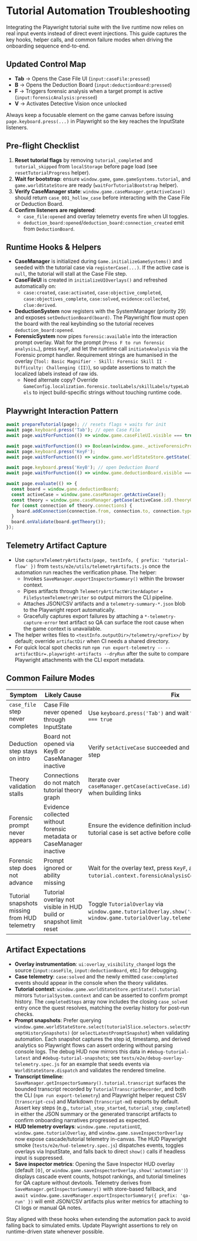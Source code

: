 # Tutorial Automation Troubleshooting

Integrating the Playwright tutorial suite with the live runtime now relies on real input events instead of direct event injections. This guide captures the key hooks, helper calls, and common failure modes when driving the onboarding sequence end-to-end.

## Updated Control Map
- **Tab** → Opens the Case File UI (`input:caseFile:pressed`)
- **B** → Opens the Deduction Board (`input:deductionBoard:pressed`)
- **F** → Triggers forensic analysis when a target prompt is active (`input:forensicAnalysis:pressed`)
- **V** → Activates Detective Vision once unlocked

Always keep a focusable element on the game canvas before issuing `page.keyboard.press(...)` in Playwright so the key reaches the InputState listeners.

## Pre-flight Checklist
1. **Reset tutorial flags** by removing `tutorial_completed` and `tutorial_skipped` from `localStorage` before page load (see `resetTutorialProgress` helper).
2. **Wait for bootstrap**: ensure `window.game`, `game.gameSystems.tutorial`, and `game.worldStateStore` are ready (`waitForTutorialBootstrap` helper).
3. **Verify CaseManager state**: `window.game.caseManager.getActiveCase()` should return `case_001_hollow_case` before interacting with the Case File or Deduction Board.
4. **Confirm listeners are registered**:
   - `case_file:opened` and overlay telemetry events fire when UI toggles.
   - `deduction_board:opened`/`deduction_board:connection_created` emit from `DeductionBoard`.

## Runtime Hooks & Helpers
- **CaseManager** is initialized during `Game.initializeGameSystems()` and seeded with the tutorial case via `registerCase(...)`. If the active case is `null`, the tutorial will stall at the Case File step.
- **CaseFileUI** is created in `initializeUIOverlays()` and refreshed automatically on:
  - `case:created`, `case:activated`, `case:objective_completed`, `case:objectives_complete`, `case:solved`, `evidence:collected`, `clue:derived`.
- **DeductionSystem** now registers with the SystemManager (priority 29) and exposes `setDeductionBoard(board)`. The Playwright flow must open the board with the real keybinding so the tutorial receives `deduction_board:opened`.
- **ForensicSystem** now pipes `forensic:available` into the interaction prompt overlay. Wait for the prompt (`Press F to run forensic analysis…`), press `KeyF`, and let the runtime call `initiateAnalysis` via the Forensic prompt handler. Requirement strings are humanised in the overlay (`Tool: Basic Magnifier · Skill: Forensic Skill II · Difficulty: Challenging (II)`), so update assertions to match the localized labels instead of raw ids.
  - Need alternate copy? Override `GameConfig.localization.forensic.toolLabels/skillLabels/typeLabels` to inject build-specific strings without touching runtime code.

## Playwright Interaction Pattern
```ts
await prepareTutorial(page); // resets flags + waits for init
await page.keyboard.press('Tab'); // open Case File
await page.waitForFunction(() => window.game.caseFileUI.visible === true);

await page.waitForFunction(() => Boolean(window.game._activeForensicPrompt));
await page.keyboard.press('KeyF');
await page.waitForFunction(() => window.game.worldStateStore.getState().tutorial.context.forensicAnalysisComplete > 0);

await page.keyboard.press('KeyB'); // open Deduction Board
await page.waitForFunction(() => window.game.deductionBoard.visible === true);

await page.evaluate(() => {
  const board = window.game.deductionBoard;
  const activeCase = window.game.caseManager.getActiveCase();
  const theory = window.game.caseManager.getCase(activeCase.id).theoryGraph;
  for (const connection of theory.connections) {
    board.addConnection(connection.from, connection.to, connection.type);
  }
  board.onValidate(board.getTheory());
});
```

## Telemetry Artifact Capture
- Use `captureTelemetryArtifacts(page, testInfo, { prefix: 'tutorial-flow' })` from `tests/e2e/utils/telemetryArtifacts.js` once the automation run reaches the verification phase. The helper:
  - Invokes `SaveManager.exportInspectorSummary()` within the browser context.
  - Pipes artifacts through `TelemetryArtifactWriterAdapter` + `FileSystemTelemetryWriter` so output mirrors the CLI pipeline.
  - Attaches JSON/CSV artifacts and a `telemetry-summary-*.json` blob to the Playwright report automatically.
  - Gracefully captures export failures by attaching a `*-telemetry-capture-error` text artifact so QA can surface the root cause when the game context is unavailable.
- The helper writes files to `<testInfo.outputDir>/telemetry/<prefix>/` by default; override `artifactDir` when CI needs a shared directory.
- For quick local spot checks run `npm run export-telemetry -- --artifactDir=.playwright-artifacts --dryRun` after the suite to compare Playwright attachments with the CLI export metadata.

## Common Failure Modes
| Symptom | Likely Cause | Fix |
| --- | --- | --- |
| `case_file` step never completes | Case File never opened through InputState | Use `keyboard.press('Tab')` and wait for `caseFileUI.visible === true` |
| Deduction step stays on intro | Board not opened via KeyB or CaseManager inactive | Verify `setActiveCase` succeeded and press `KeyB` after forensic step |
| Theory validation stalls | Connections do not match tutorial theory graph | Iterate over `caseManager.getCase(activeCase.id).theoryGraph.connections` when building links |
| Forensic prompt never appears | Evidence collected without forensic metadata or CaseManager inactive | Ensure the evidence definition includes `forensic` data and the tutorial case is set active before collection |
| Forensic step does not advance | Prompt ignored or ability missing | Wait for the overlay text, press `KeyF`, and confirm `tutorial.context.forensicAnalysisComplete` increments |
| Tutorial snapshots missing from HUD telemetry | Tutorial overlay not visible in HUD build or snapshot limit reset | Toggle `TutorialOverlay` via `window.game.tutorialOverlay.show('automation')`, then query `window.game.tutorialOverlay.telemetry` |

## Artifact Expectations
- **Overlay instrumentation**: `ui:overlay_visibility_changed` logs the source (`input:caseFile`, `input:deductionBoard`, etc.) for debugging.
- **Case telemetry**: `case:solved` and the newly emitted `case:completed` events should appear in the console when the theory validates.
- **Tutorial context**: `window.game.worldStateStore.getState().tutorial` mirrors `TutorialSystem.context` and can be asserted to confirm prompt history. The `completedSteps` array now includes the closing `case_solved` entry once the quest resolves, matching the overlay history for post-run checks.
- **Prompt snapshots**: Prefer querying `window.game.worldStateStore.select(tutorialSlice.selectors.selectPromptHistorySnapshots)` (or `selectLatestPromptSnapshot`) when validating automation. Each snapshot captures the step id, timestamp, and derived analytics so Playwright flows can assert ordering without parsing console logs. The debug HUD now mirrors this data in `#debug-tutorial-latest` and `#debug-tutorial-snapshots`; see `tests/e2e/debug-overlay-telemetry.spec.js` for an example that seeds events via `WorldStateStore.dispatch` and validates the rendered timeline.
- **Transcript timeline**: `SaveManager.getInspectorSummary().tutorial.transcript` surfaces the bounded transcript recorded by `TutorialTranscriptRecorder`, and both the CLI (`npm run export-telemetry`) and Playwright helper request CSV (`transcript-csv`) and Markdown (`transcript-md`) exports by default. Assert key steps (e.g., `tutorial_step_started`, `tutorial_step_completed`) in either the JSON summary or the generated transcript artifacts to confirm onboarding narratives progressed as expected.
- **HUD telemetry overlays**: `window.game.reputationUI`, `window.game.tutorialOverlay`, and `window.game.saveInspectorOverlay` now expose cascade/tutorial telemetry in-canvas. The HUD Playwright smoke (`tests/e2e/hud-telemetry.spec.js`) dispatches events, toggles overlays via InputState, and falls back to direct `show()` calls if headless input is suppressed.
- **Save inspector metrics**: Opening the Save Inspector HUD overlay (default `[O]`, or `window.game.saveInspectorOverlay.show('automation')`) displays cascade event counts, hotspot rankings, and tutorial timelines for QA capture without devtools. Telemetry derives from `SaveManager.getInspectorSummary()` with store-based fallback, and `await window.game.saveManager.exportInspectorSummary({ prefix: 'qa-run' })` will emit JSON/CSV artifacts plus writer metrics for attaching to CI logs or manual QA notes.

Stay aligned with these hooks when extending the automation pack to avoid falling back to simulated emits. Update Playwright assertions to rely on runtime-driven state whenever possible.
